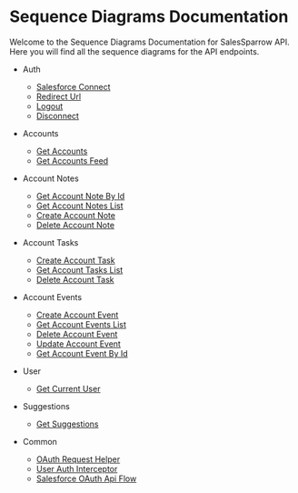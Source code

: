 # Sequence Diagrams Documentation

Welcome to the Sequence Diagrams Documentation for SalesSparrow API.
Here you will find all the sequence diagrams for the API endpoints.

- Auth
  - [Salesforce Connect](./Auth/SalesforceConnect.mermaid)
  - [Redirect Url](./Auth/RedirectUrl.mermaid)
  - [Logout](./Auth/Logout.mermaid)
  - [Disconnect](./Auth/Disconnect.mermaid)

- Accounts
  - [Get Accounts](./Accounts/GetAccounts.mermaid)
  - [Get Accounts Feed](./Accounts/GetAccountsFeed.mermaid)
  
- Account Notes
  - [Get Account Note By Id](./AccountNotes/GetNoteById.mermaid)
  - [Get Account Notes List](./AccountNotes/GetNotesList.mermaid)
  - [Create Account Note](./AccountNotes/CreateNote.mermaid)
  - [Delete Account Note](./AccountNotes/DeleteNote.mermaid)

- Account Tasks
  - [Create Account Task](./AccountTasks/CreateTask.mermaid)
  - [Get Account Tasks List](./AccountTasks/GetTasksList.mermaid)
  - [Delete Account Task](./AccountTasks/DeleteTask.mermaid)

- Account Events
  - [Create Account Event](./AccountEvents/CreateEvent.mermaid)
  - [Get Account Events List](./AccountEvents/GetEventsList.mermaid)
  - [Delete Account Event](./AccountEvents/DeleteEvent.mermaid)
  - [Update Account Event](./AccountEvents/UpdateEvent.mermaid)
  - [Get Account Event By Id](./AccountEvents/GetEventById.mermaid)

- User
  - [Get Current User](./User/GetCurrentUser.mermaid)
  
- Suggestions
  - [Get Suggestions](./Suggestions/GetCrmActionSuggestions.mermaid)

- Common
  - [OAuth Request Helper](./Common/OAuthRequestHelper.mermaid)
  - [User Auth Interceptor](./Common/UserAuthIntercepter.mermaid)
  - [Salesforce OAuth Api Flow](./Common/SalesforceOAuthApiFlow.mermaid)
